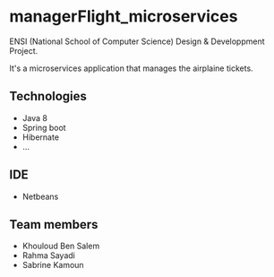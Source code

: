 # managerFlight_microservices
ENSI (National School of Computer Science) Design & Developpment Project.

It's a microservices application that manages the airplaine tickets.

## Technologies
 - Java 8
 - Spring boot
 - Hibernate
 - ...
## IDE
 - Netbeans
 ## Team members
 - Khouloud Ben Salem
 - Rahma Sayadi
 - Sabrine Kamoun
